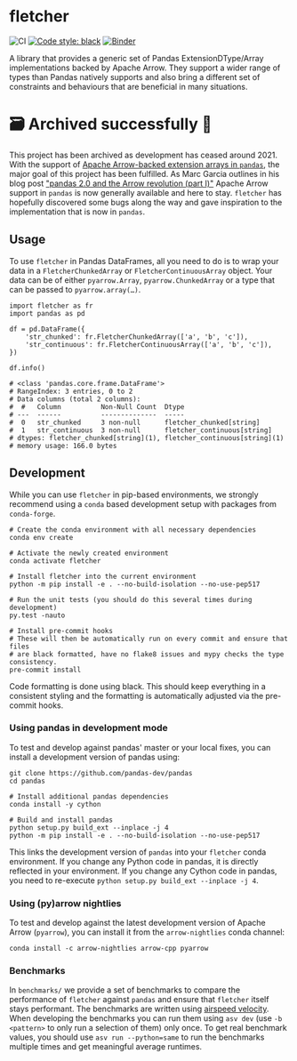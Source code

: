 # fletcher

![CI](https://github.com/xhochy/fletcher/workflows/CI/badge.svg)
[![Code style: black](https://img.shields.io/badge/code%20style-black-000000.svg)](https://github.com/ambv/black)
[![Binder](https://mybinder.org/badge_logo.svg)](https://mybinder.org/v2/gh/xhochy/fletcher/master)

A library that provides a generic set of Pandas ExtensionDType/Array
implementations backed by Apache Arrow. They support a wider range of types
than Pandas natively supports and also bring a different set of constraints and
behaviours that are beneficial in many situations.

# 🗃️ Archived successfully 🤘

This project has been archived as development has ceased around 2021.
With the support of [Apache Arrow-backed extension arrays in `pandas`](https://github.com/pandas-dev/pandas/pull/35259), the major goal of this project has been fulfilled.
As Marc Garcia outlines in his blog post ["pandas 2.0 and the Arrow revolution (part I)"](https://datapythonista.me/blog/pandas-20-and-the-arrow-revolution-part-i) Apache Arrow support in `pandas` is now generally available and here to stay.
`fletcher` has hopefully discovered some bugs along the way and gave inspiration to the implementation that is now in `pandas`.

## Usage

To use `fletcher` in Pandas DataFrames, all you need to do is to wrap your data
in a `FletcherChunkedArray` or `FletcherContinuousArray` object. Your data can 
be of either `pyarrow.Array`, `pyarrow.ChunkedArray` or a type that can be passed
to `pyarrow.array(…)`.


```
import fletcher as fr
import pandas as pd

df = pd.DataFrame({
    'str_chunked': fr.FletcherChunkedArray(['a', 'b', 'c']),
    'str_continuous': fr.FletcherContinuousArray(['a', 'b', 'c']),
})

df.info()

# <class 'pandas.core.frame.DataFrame'>
# RangeIndex: 3 entries, 0 to 2
# Data columns (total 2 columns):
#  #   Column          Non-Null Count  Dtype                      
# ---  ------          --------------  -----                      
#  0   str_chunked     3 non-null      fletcher_chunked[string]   
#  1   str_continuous  3 non-null      fletcher_continuous[string]
# dtypes: fletcher_chunked[string](1), fletcher_continuous[string](1)
# memory usage: 166.0 bytes
```

## Development

While you can use `fletcher` in pip-based environments, we strongly recommend
using a `conda` based development setup with packages from `conda-forge`.

```
# Create the conda environment with all necessary dependencies
conda env create

# Activate the newly created environment
conda activate fletcher

# Install fletcher into the current environment
python -m pip install -e . --no-build-isolation --no-use-pep517

# Run the unit tests (you should do this several times during development)
py.test -nauto

# Install pre-commit hooks
# These will then be automatically run on every commit and ensure that files
# are black formatted, have no flake8 issues and mypy checks the type consistency.
pre-commit install
```

Code formatting is done using black. This should keep everything in a
consistent styling and the formatting is automatically adjusted via the
pre-commit hooks.

### Using pandas in development mode

To test and develop against pandas' master or your local fixes, you can install a development version of pandas using:

```
git clone https://github.com/pandas-dev/pandas
cd pandas

# Install additional pandas dependencies
conda install -y cython

# Build and install pandas
python setup.py build_ext --inplace -j 4
python -m pip install -e . --no-build-isolation --no-use-pep517
```

This links the development version of `pandas` into your `fletcher` conda environment.
If you change any Python code in pandas, it is directly reflected in your environment.
If you change any Cython code in pandas, you need to re-execute `python setup.py build_ext --inplace -j 4`.

### Using (py)arrow nightlies

To test and develop against the latest development version of Apache Arrow (`pyarrow`), you can install it from the `arrow-nightlies` conda channel:

```
conda install -c arrow-nightlies arrow-cpp pyarrow
```

### Benchmarks

In `benchmarks/` we provide a set of benchmarks to compare the performance of
`fletcher` against `pandas` and ensure that `fletcher` itself stays performant.
The benchmarks are written using
[airspeed velocity](https://asv.readthedocs.io/en/stable/). When developing
the benchmarks you can run them using `asv dev` (use `-b <pattern>` to only
run a selection of them) only once. To get real benchmark values, you should
use `asv run --python=same` to run the benchmarks multiple times and get
meaningful average runtimes.
